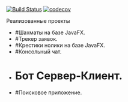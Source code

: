 ﻿[![Build Status](https://travis-ci.org/eveletspb/job4j.svg?branch=master)](https://travis-ci.org/eveletspb/job4j)
[![codecov](https://codecov.io/gh/eveletspb/job4j/branch/master/graph/badge.svg)](https://codecov.io/gh/eveletspb/job4j)

Реализованные проекты

* #Шахматы на базе JavaFX.
* #Трекер заявок.
* #Крестики нолики на базе JavaFX.
* #Консольный чат.
* # Бот Сервер-Клиент.
* #Поисковое приложение. 
